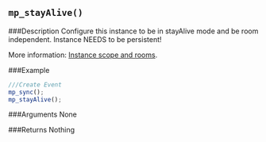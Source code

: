 ``mp_stayAlive()``
--------------

###Description
Configure this instance to be in stayAlive mode and be room independent. Instance NEEDS to be persistent!

More information: [Instance scope and rooms](concepts/scope).

###Example

```javascript
///Create Event
mp_sync();
mp_stayAlive();
```

###Arguments
None

###Returns
Nothing